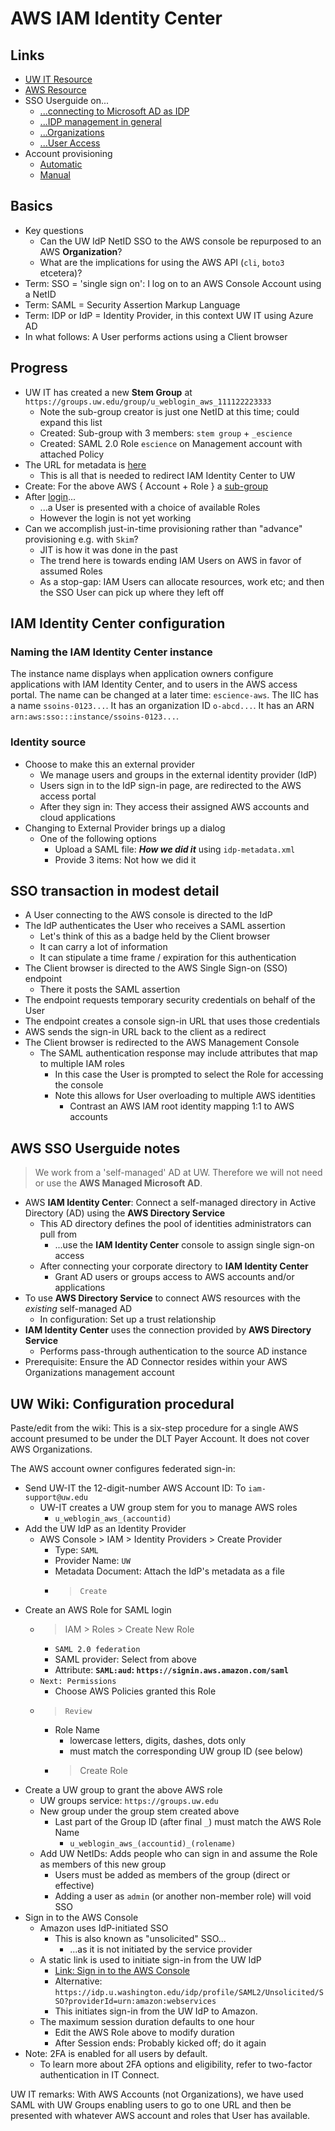 # AWS IAM Identity Center


## Links


- [UW IT Resource](https://wiki.cac.washington.edu/display/infra/Sign+in+to+the+AWS+Console+with+UW+NetID)
- [AWS Resource](https://us-east-1.console.aws.amazon.com/singlesignon/home?region=us-east-1#!/)
- SSO Userguide on...
    - [...connecting to Microsoft AD as IDP](https://docs.aws.amazon.com/singlesignon/latest/userguide/manage-your-identity-source-ad.html)
    - [...IDP management in general](https://docs.aws.amazon.com/singlesignon/latest/userguide/manage-your-identity-source-idp.html)
    - [...Organizations](https://docs.aws.amazon.com/singlesignon/latest/userguide/organization-instances-identity-center.html)
    - [...User Access](https://docs.aws.amazon.com/singlesignon/latest/userguide/useraccess.html)
- Account provisioning
    - [Automatic](https://docs.aws.amazon.com/singlesignon/latest/userguide/provision-automatically.html)
    - [Manual](https://docs.aws.amazon.com/singlesignon/latest/userguide/provision-manually.html)


## Basics

* Key questions
    * Can the UW IdP NetID SSO to the AWS console be repurposed to an AWS **Organization**?
    * What are the implications for using the AWS API (`cli`, `boto3` etcetera)?
* Term: SSO = 'single sign on': I log on to an AWS Console Account using a NetID
* Term: SAML = Security Assertion Markup Language
* Term: IDP or IdP = Identity Provider, in this context UW IT using Azure AD
* In what follows: A User performs actions using a Client browser


## Progress


- UW IT has created a new **Stem Group** at `https://groups.uw.edu/group/u_weblogin_aws_111122223333`
    - Note the sub-group creator is just one NetID at this time; could expand this list
    - Created: Sub-group with 3 members: `stem group` + `_escience`
    - Created: SAML 2.0 Role `escience` on Management account with attached Policy
- The URL for metadata is [here](https://idp.u.washington.edu/metadata/idp-metadata.xml)
    - This is all that is needed to redirect IAM Identity Center to UW
- Create: For the above AWS { Account + Role } a [sub-group](https://groups.uw.edu/?view=new)
- After [login](https://idp.u.washington.edu/idp/profile/SAML2/Unsolicited/SSO?providerId=urn:amazon:webservices)...
    - ...a User is presented with a choice of available Roles
    - However the login is not yet working
- Can we accomplish just-in-time provisioning rather than "advance" provisioning e.g. with `Skim`?
    - JIT is how it was done in the past
    - The trend here is towards ending IAM Users on AWS in favor of assumed Roles
    - As a stop-gap: IAM Users can allocate resources, work etc; and then the SSO User can pick up where they left off

## IAM Identity Center configuration



### Naming the IAM Identity Center instance


The instance name displays when application owners configure applications with IAM Identity Center, and to users in the AWS access portal. 
The name can be changed at a later time: `escience-aws`. The IIC has a name `ssoins-0123...`. It has an organization ID `o-abcd...`. It has
an ARN `arn:aws:sso:::instance/ssoins-0123...`. 


### Identity source

- Choose to make this an external provider
    - We manage users and groups in the external identity provider (IdP)
    - Users sign in to the IdP sign-in page, are redirected to the AWS access portal
    - After they sign in: They access their assigned AWS accounts and cloud applications
- Changing to External Provider brings up a dialog
    - One of the following options
        - Upload a SAML file: ***How we did it*** using `idp-metadata.xml`
        - Provide 3 items: Not how we did it



## SSO transaction in modest detail


* A User connecting to the AWS console is directed to the IdP
* The IdP authenticates the User who receives a SAML assertion
    * Let's think of this as a badge held by the Client browser
    * It can carry a lot of information
    * It can stipulate a time frame / expiration for this authentication
* The Client browser is directed to the AWS Single Sign-on (SSO) endpoint
    * There it posts the SAML assertion
* The endpoint requests temporary security credentials on behalf of the User
* The endpoint creates a console sign-in URL that uses those credentials
* AWS sends the sign-in URL back to the client as a redirect
* The Client browser is redirected to the AWS Management Console
    * The SAML authentication response may include attributes that map to multiple IAM roles
        * In this case the User is prompted to select the Role for accessing the console
        * Note this allows for User overloading to multiple AWS identities
            * Contrast an AWS IAM root identity mapping 1:1 to AWS accounts
         

## AWS SSO Userguide notes


> We work from a 'self-managed' AD at UW. Therefore we will not need or use the **AWS Managed Microsoft AD**.


- AWS **IAM Identity Center**: Connect a self-managed directory in Active Directory (AD) using the **AWS Directory Service**
    - This AD directory defines the pool of identities administrators can pull from
        - ...use the **IAM Identity Center** console to assign single sign-on access
    - After connecting your corporate directory to **IAM Identity Center**
        - Grant AD users or groups access to AWS accounts and/or applications
- To use **AWS Directory Service** to connect AWS resources with the *existing* self-managed AD
    - In configuration: Set up a trust relationship
- **IAM Identity Center** uses the connection provided by **AWS Directory Service**
    - Performs pass-through authentication to the source AD instance
- Prerequisite: Ensure the AD Connector resides within your AWS Organizations management account


## UW Wiki: Configuration procedural 


Paste/edit from the wiki: This is a six-step procedure for a single AWS account 
presumed to be under the DLT Payer Account. It does not cover AWS Organizations. 


The AWS account owner configures federated sign-in:


- Send UW-IT the 12-digit-number AWS Account ID: To `iam-support@uw.edu`
    - UW-IT creates a UW group stem for you to manage AWS roles
        - `u_weblogin_aws_(accountid)`
- Add the UW IdP as an Identity Provider
    - AWS Console > IAM > Identity Providers > Create Provider
        - Type: `SAML`
        - Provider Name: `UW`
        - Metadata Document: Attach the IdP's metadata as a file
        - > `Create`
- Create an AWS Role for SAML login
    - > IAM > Roles > Create New Role
        - `SAML 2.0 federation`
        - SAML provider: Select from above
        - Attribute: **`SAML:aud`: `https://signin.aws.amazon.com/saml`**
    - `Next: Permissions`
        - Choose AWS Policies granted this Role
    - > `Review`
        - Role Name
            - lowercase letters, digits, dashes, dots only
            - must match the corresponding UW group ID (see below)
        - > Create Role
- Create a UW group to grant the above AWS role
    - UW groups service: `https://groups.uw.edu`
    - New group under the group stem created above
        - Last part of the Group ID (after final `_`) must match the AWS Role Name
            - `u_weblogin_aws_(accountid)_(rolename)`
    - Add UW NetIDs: Adds people who can sign in and assume the Role as members of this new group
        - Users must be added as members of the group (direct or effective)
        - Adding a user as `admin` (or another non-member role) will void SSO
- Sign in to the AWS Console
    - Amazon uses IdP-initiated SSO
        - This is also known as "unsolicited" SSO...
            - ...as it is not initiated by the service provider
    - A static link is used to initiate sign-in from the UW IdP
        - [Link: Sign in to the AWS Console](https://idp.u.washington.edu/idp/profile/SAML2/Unsolicited/SSO?providerId=urn:amazon:webservices)
        - Alternative: `https://idp.u.washington.edu/idp/profile/SAML2/Unsolicited/SSO?providerId=urn:amazon:webservices`
        - This initiates sign-in from the UW IdP to Amazon.
    - The maximum session duration defaults to one hour
        - Edit the AWS Role above to modify duration
        - After Session ends: Probably kicked off; do it again
- Note: 2FA is enabled for all users by default.
    - To learn more about 2FA options and eligibility, refer to two-factor authentication in IT Connect.


UW IT remarks: With AWS Accounts (not Organizations), we have used SAML with UW Groups enabling users to go to one URL 
and then be presented with whatever AWS account and roles that User has available. 




